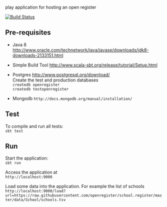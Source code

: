 play application for hosting an open register

[![Build Status](https://travis-ci.org/openregister/register.svg)](https://travis-ci.org/openregister/register)


## Pre-requisites

* Java 8
http://www.oracle.com/technetwork/java/javase/downloads/jdk8-downloads-2133151.html

* Simple Build Tool
http://www.scala-sbt.org/release/tutorial/Setup.html

* Postgres
http://www.postgresql.org/download/<br>
Create the test and production databases<br>
`createdb openregister`<br>
`createdb testopenregister`

* Mongodb
`http://docs.mongodb.org/manual/installation/`

## Test

To compile and run all tests:<br>
`sbt test`


## Run

Start the application:<br>
`sbt run`<br>

Access the application at<br>
`http://localhost:9000`

Load some data into the application. For example the list of schools<br>
`http://localhost:9000/load?url=https://raw.githubusercontent.com/openregister/school.register/master/data/School/schools.tsv`
